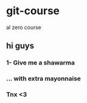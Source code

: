 # git-course
al zero course
## hi guys 
### 1- Give me a shawarma 
### ...  with extra mayonnaise
### Tnx <3
